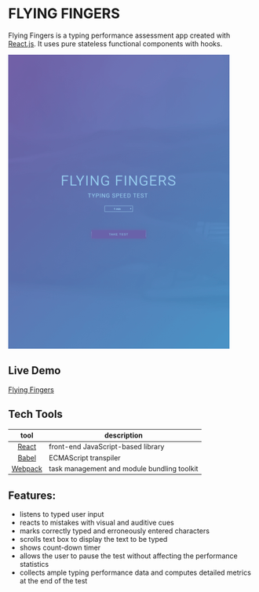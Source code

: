 # FLYING FINGERS

Flying Fingers is a typing performance assessment app created with [React.js](http://facebook.github.io/react/index.html). It uses pure stateless functional components with hooks.

![](https://github.com/dandybytes/flying-fingers/blob/master/docs/flyingfingers-min.PNG)

## Live Demo

[Flying Fingers](https://dandyflyingfingers.netlify.com/)

## Tech Tools

| tool             | description   |
| :-------------:|--------------|
| [React](http://facebook.github.io/react/index.html) | front-end JavaScript-based library |
| [Babel](https://babeljs.io/) | ECMAScript transpiler |
| [Webpack](https://webpack.js.org/) | task management and module bundling toolkit |

## Features:

-   listens to typed user input
-   reacts to mistakes with visual and auditive cues
-   marks correctly typed and erroneously entered characters
-   scrolls text box to display the text to be typed
-   shows count-down timer
-   allows the user to pause the test without affecting the performance statistics
-   collects ample typing performance data and computes detailed metrics at the end of the test
